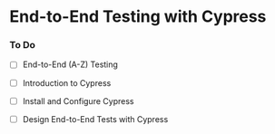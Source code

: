 # End-to-End Testing with Cypress

### To Do
- [ ] End-to-End (A-Z) Testing
- [ ] Introduction to Cypress
- [ ] Install and Configure Cypress
- [ ] Design End-to-End Tests with Cypress

